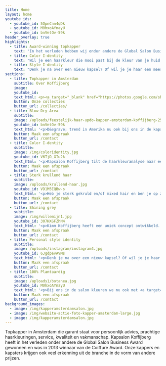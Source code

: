 ```yaml
---
title: Home
layout: home
youtube_ids: 
  - youtube_id: 5QpnCnn4qDk
  - youtube_id: M0hxoAYnayU
  - youtube_id: bnVetOv-59k
header_overlay: true
highlights:
  - title: Award-winning topkapper
    text: 'In het verleden hebben wij onder andere de Global Salon Business Award gewonnen en in 2013 de Coiffure Award. Kapsalon Koffijberg in Amsterdam staat al 40 jaar voor vakmanschap, creativiteit en vernieuwing op het gebied van kapsels, haarkleuringen en styling. Onze trendsettende kappers en kapsters blinken uit in technische vakkundigheid en in persoonlijke aandacht voor hun klanten.'
  - title: Color I-dentity
    text: 'Wil je een haarkleur die mooi past bij de kleur van je huid of ogen? Wil je sterker of zakelijker overkomen? Of je geverfde haar laten uitgroeien naar je natuurlijke grijze haar, maar dan wel sprankelend en eigentijds? Aan de hand van een korte vragenlijst, moodboards en kleurkragen adviseren wij je een passende haarkleur die aansluit bij jouw lifestyle.'
  - title: Style I-dentity
    text: "Denk je na over een nieuw kapsel? Of wil je je haar een meer eigentijdse look geven die past bij jouw lifestyle? Kom dan bij ons langs. \nWij staan bekend om de kwaliteit van onze knip- en kleurbehandelingen. Onze halfjaarlijkse nieuwe collecties zijn te zien in nationale en internationale vakbladen. Wij zorgen ervoor dat het nieuwe model en de kleur van je haar elkaar versterken en je uitstraling een nieuwe boost geven."
sections:
  - title: Topkapper in Amsterdam
    subtitle: Over Koffijberg
    image: 
    youtube_id:
    text_html: <p><a target="_blank" href="https://photos.google.com/share/AF1QipOJti8OeHzM6kd3MyzHAuHhZ-PtFqGDrupw9_zhqss0avv0DzEDnDC_80w-rfqRGA?key=MWNIVkpya2Y1U3JJN0FGMW5tbXJlaVkxYjhJZjZR">Kapsalon Koffijberg</a> heeft in het verleden onder andere de Global Salon Business Award gewonnen en was in 2013 winnaar van de Coiffure Award. Onze kappers en kapsters krijgen ook veel erkenning uit de branche in de vorm van andere prijzen. Onze aanpak staat al 40 jaar voor vakmanschap, creativiteit en vernieuwing op het gebied van kapsels, haarkleuringen en styling en is absoluut trendsettend. Onze kappers en kapsters blinken uit in technische vakkundigheid en in persoonlijke aandacht voor hun klanten. <a target="_blank" href="/over-ons/index.html">Lees meer...</a></p>
    button: Onze collecties
    button_url: /collecties/
  - title: Blow Dry Area
    subtitle:
    image: /uploads/feestelijk-haar-updo-kapper-amsterdam-koffijberg-250.jpg
    youtube_id: bnVetOv-59k
    text_html: '<p>D&egrave; trend in Amerika nu ook bij ons in de kapsalon: de Blow Dry Area. Binnen 30 minuten f&ouml;hnen wij je haar of verzorgen een updo. Jij geniet ondertussen van een hapje en een drankje. Je komt met gewassen en droog haar naar onze kapsalon. Daar kies je uit een van onze looks en wij zorgen ervoor dat je na een half uurtje met een catwalk look onze kapsalon verlaat. Een blow dry voor je haar is snel en betaalbaar. Onverwacht een belangrijke zakelijke afspraak? Of vanavond een feestje? Bel ons of loop even binnen en <em>book a blow-out!</em>&nbsp;Voor inspiratie <a target="_blank" href="https://www.koffijberg.nl/behandelingen/blow-dry/">klik hier</a></p>'
    button: Maak een afspraak
    button_url: /contact
  - title: Color I-dentity
    subtitle:
    image: /img/coloridentity.jpg
    youtube_id: V6TjD_GIu2k
    text_html: '<p>Kapsalon Koffijberg tilt de haarkleuranalyse naar een hoger plan. Samen met jou komen wij tot een advies voor je nieuwe haarkleur gebaseerd op je lifestyle en wensen. Wil je een haarkleur die vooral mooi past bij de kleur van je huid en ogen? Of wil je bijvoorbeeld sterker of zakelijker overkomen en meer gezien worden in je werkomgeving? Is er een andere gebeurtenis in je leven waardoor je een imagoverandering kan gebruiken? Door het invullen van een korte vragenlijst en het gebruik van moodboards en kleurenkragen, heb je de mogelijkheid je professioneel te laten adviseren door onze haarspecialisten. Kom naar onze kapsalon en beleef dit advies.</p>'
    button: Maak een afspraak
    button_url: /contact
  - title: Sterk krullend haar
    subtitle:
    image: /uploads/krullend-haar.jpg
    youtube_id: VD1M5EQBw-s
    text_html: '<p>Heb je sterk gekruld en/of mixed hair en ben je op zoek naar een kapper die professioneel om kan gaan met je krullen? Dan ben je bij ons aan het goede adres: Koffijberg Hairdressers is al jaren d&egrave; kapsalon voor mooi natuurlijk krullend haar; het zit in onze genen. Wij snappen dat je sterk gekruld en/of mixed hair anders knipt en behandelt dan steil en fijn haar.</p><p>Onbehandeld mixed hair hoef je niet vaak te wassen. Het heeft wel regelmatig een masker of haarkuur nodig. Je haar is van nature droger dan andere soorten haar en het&nbsp; heeft heel veel behoefte aan vocht en olie. Onze speciale mixed hair productlijnen zitten daarom boordevol voedende en hydraterende bestanddelen. Er zitten veel meer oli&euml;n en moisturizers in dan in producten voor Europees of Aziatisch haar.</p><p>Voordeel van mixed hair is dat je je haar maar zo&rsquo;n 1 x in de vier maanden hoeft te knippen. Jij en wij weten dat er bij het knippen maar een snippertje vanaf mag!! Elke centimeter eraf, lijkt wel 5 centimeter korter als je haar is opgedroogd." Na het knippen, defini&euml;ren wij jouw krullen met de juiste producten. Voor het kleuren van je haar (puntkleuring, splitcolor etc.) gebruiken we de milde producten van L&rsquo;Oreal. Zij hebben ook ammonia vrije kleurproducten. En wil je er extra mooi uitzien? Dan zorgen we ervoor dat je haar supermooi gef&ouml;hnd en getangd wordt door een van onze professionele kappers.</p>'
    button: Maak een afspraak
    button_url: /contact
  - title: Shining grey
    subtitle:
    image: /img/willemijn1.jpg
    youtube_id: 307HXGFZhN4
    text_html: '<p>Kimm Koffijberg heeft een uniek concept ontwikkeld. Voor vrouwen met gekleurd haar die op een mooie manier hun grijze haar willen laten uitgroeien. &lsquo;Shining grey&rsquo; verloopt via een subtiel persoonlijk stappenplan en duurt gemiddeld een jaar. Elke 3 of 4 maanden bezoek je onze kapsalon. Op een uitgekiende manier plaatsen onze kappers en kapsters bij ieder bezoek low- en highlights om zo het grijze en het gekleurde haar steeds meer te blenden. Jij en je omgeving wennen zo geleidelijk aan je nieuwe grijze haarkleur, terwijl onze kappers en kapsters de kwaliteit en de kleur van het haar goed bewaken. Na een jaar komt een vrouw tevoorschijn met een sprankelende grijze en eigentijdse look.</p>'
    button: Maak een afspraak
    button_url: /contact
  - title: Personal style identity
    subtitle:
    image: /uploads/instagram/instagram4.jpg
    youtube_id: 6JgdpevAVMs
    text_html: '<p>Denk je na over een nieuw kapsel? Of wil je je haar een meer eigentijdse look geven die past bij jouw lifestyle? Kom dan bij ons langs. Wij staan bekend om de kwaliteit van onze knip- en kleurbehandelingen. Onze halfjaarlijkse nieuwe collecties zijn te zien in nationale en internationale vakbladen. Wij zorgen ervoor dat het nieuwe model en de kleur van je haar elkaar versterken en je uitstraling een nieuwe boost geven.</p>'
    button: Maak een afspraak
    button_url: /contact
  - title: 100% Plantaardig
    subtitle:
    image: /uploads1/botanea.jpg
    youtube_id: M0hxoAYnayU
    text_html: '<p>Bij ons in de salon kleuren we nu ook met <a target="_blank" href="https://www.youtube.com/watch?v=khs3TE75YFA">Botanea</a>. Botanea is een 100% Plantaardige Professionele Haarkleur samengesteld uit slechts drie natuurlijke ingredi&euml;nten: Cassia, Henna en Indigo, zorgvuldig verbouwd en geoogst in India. <a target="_blank" href="/contact">Meer weten?</a></p>'
    button: Maak een afspraak
    button_url: /contact
background_images: 
  - image: /img/kapperamsterdamsalon.jpg
  - image: /img/website-actie-foto-kapper-amsterdam-large.jpg
  - image: /img/kapperamsterdamsalon.jpg
---
```


Topkapper in Amsterdam die garant staat voor persoonlijk advies, prachtige haarkleuringen, service, kwaliteit en vakmanschap. Kapsalon Koffijberg heeft in het verleden onder andere de Global Salon Business Award gewonnen en was in 2013 winnaar van de Coiffure Award. Onze kappers en kapsters krijgen ook veel erkenning uit de branche in de vorm van andere prijzen.